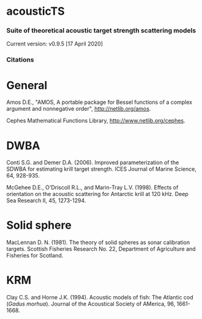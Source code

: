 # acousticTS
### Suite of theoretical acoustic target strength scattering models
Current version: v0.9.5 [17 April 2020]

### Citations

# General 
Amos D.E., "AMOS, A portable package for Bessel functions of a complex argument and nonnegative order", http://netlib.org/amos. 

Cephes Mathematical Functions Library, http://www.netlib.org/cephes.

# DWBA 
Conti S.G. and Demer D.A. (2006). Improved parameterization of the SDWBA for estimating krill target strength. ICES Journal of Marine Science, 64, 928-935. 

McGehee D.E., O'Driscoll R.L., and Marin-Tray L.V. (1998). Effects of orientation on the acoustic scattering for Antarctic krill at 120 kHz. Deep Sea Research II, 45, 1273-1294. 

# Solid sphere
MacLennan D. N. (1981). The theory of solid spheres as sonar calibration targets. Scottish Fisheries Research No. 22, Department of Agriculture and Fisheries for Scotland. 

# KRM 

Clay C.S. and Horne J.K. (1994). Acoustic models of fish: The Atlantic cod (*Gadus morhua*). Journal of the Acoustical Society of AMerica, 96, 1661-1668. 
